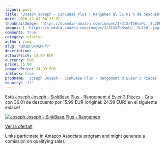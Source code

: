 ```yaml
---
layout: post
title: 'Joseph Joseph - SinkBase Plus - Rangemen al 36.01 % de descuento'
date: 2020-12-01 04:31:07
thumbnailImage: 'https://m.media-amazon.com/images/I/31SxTb8suHL._SL200_.jpg'
images: [ 'https://m.media-amazon.com/images/I/31SxTb8suHL._SL200_.jpg' ]
comments: true
category: ofertas
author: ring
slug: 'B01BPDXVEM-fr'
description:
actualPrice: 15.99 EUR
currency: EUR
price: 15.99
comparePrice: 24.99 EUR
inStock: true
prodname: 'Joseph Joseph - SinkBase Plus - Rangement d Evier 3 Pièces - Gris'
country: 'fr'
---
```


Está [Joseph Joseph - SinkBase Plus - Rangement d Evier 3 Pièces - Gris](https://www.amazon.fr/dp/B01BPDXVEM/?tag=tolees0d-21) con 36.01 de descuento por 15.99 EUR (original: 24.99 EUR) en el siguiente enlace!

[![Joseph Joseph - SinkBase Plus - Rangemen](https://m.media-amazon.com/images/I/31SxTb8suHL._SL200_.jpg)](https://www.amazon.fr/dp/B01BPDXVEM/?tag=tolees0d-21)

[Ver la oferta!!](https://www.amazon.fr/dp/B01BPDXVEM/?tag=tolees0d-21)

Links participate in Amazon Associate program and might generate a comission on qualifying sales


